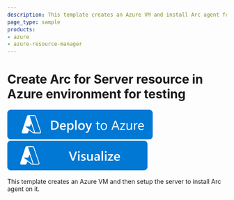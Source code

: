 ```yaml
---
description: This template creates an Azure VM and install Arc agent for testing purposes.
page_type: sample
products:
- azure
- azure-resource-manager
---
```

# Create Arc for Server resource in Azure environment for testing

[![Deploy To Azure](https://raw.githubusercontent.com/Azure/azure-quickstart-templates/master/1-CONTRIBUTION-GUIDE/images/deploytoazure.svg?sanitize=true)](https://portal.azure.com/#create/Microsoft.Template/uri/https%3A%2F%2Fraw.githubusercontent.com%2Fnitinbps%2FArcforServerSamples%2Frefs%2Fheads%2Fmain%2FInstallArcForServerWithToken%2Fazuredeploy.json)
[![Visualize](https://raw.githubusercontent.com/Azure/azure-quickstart-templates/master/1-CONTRIBUTION-GUIDE/images/visualizebutton.svg?sanitize=true)](http://armviz.io/#/?load=https%3A%2F%2Fraw.githubusercontent.com%2Fnitinbps%2FArcforServerSamples%2Frefs%2Fheads%2Fmain%2FInstallArcForServerWithToken%2Fazuredeploy.json)

This template creates an Azure VM and then setup the server to install Arc agent on it. 
